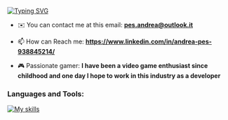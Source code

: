 [![Typing SVG](https://readme-typing-svg.demolab.com?font=Fira+Code&weight=600&size=50&pause=1000&color=17F700&background=000000&center=true&random=false&width=1000&height=400&lines=Hello+World!+;My+name+is+Andrea;Welcome+to+my+readme)](https://git.io/typing-svg)

- ✉️ You can contact me at this email: **pes.andrea@outlook.it**

- 📫 How can Reach me: **https://www.linkedin.com/in/andrea-pes-938845214/**

- 🎮 Passionate gamer: **I have been a video game enthusiast since childhood and one day I hope to work in this industry as a developer**

<h3 align="left">Languages and Tools:</h3>

[![My skills](https://skillicons.dev/icons?i=js,html,css,cs,dotnet,git,github,nodejs,postman,react,redux,sass,ts,visualstudio,vscode,windows)](https://skillicons.dev)
